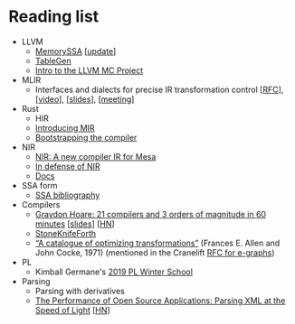 # Reading list

- LLVM
  - [MemorySSA](https://llvm.org/docs/MemorySSA.html)
    [[update](https://reviews.llvm.org/rG187a5f230f4b)]
  - [TableGen](https://llvm.org/docs/TableGen/)
  - [Intro to the LLVM MC Project](https://blog.llvm.org/2010/04/intro-to-llvm-mc-project.html)
- MLIR
  - Interfaces and dialects for precise IR transformation control
    [[RFC](https://discourse.llvm.org/t/rfc-interfaces-and-dialects-for-precise-ir-transformation-control/60927)],
    [[video](https://www.youtube.com/watch?v=A19Qp6kcFNM)],
    [[slides](https://mlir.llvm.org/OpenMeetings/2022-03-17-Transform_Interfaces.pdf)],
    [[meeting](https://discourse.llvm.org/t/open-mlir-meeting-3-17-2022-interfaces-and-dialects-for-controlling-transformation/61003)]
- Rust
  - HIR
  - [Introducing MIR](https://blog.rust-lang.org/2016/04/19/MIR.html)
  - [Bootstrapping the compiler](https://rustc-dev-guide.rust-lang.org/building/bootstrapping.html)
- NIR
  - [NIR: A new compiler IR for Mesa](https://www.jlekstrand.net/jason/projects/mesa/nir-notes/)
  - [In defense of NIR](https://www.jlekstrand.net/jason/blog/2022/01/in-defense-of-nir/)
  - [Docs](https://docs.mesa3d.org/nir/index.html)
- SSA form
  - [SSA bibliography](http://www.dcs.gla.ac.uk/~jsinger/ssa.html)
- Compilers
  - [Graydon Hoare: 21 compilers and 3 orders of magnitude in 60 minutes](http://lambda-the-ultimate.org/node/5648)
    [[slides](http://venge.net/graydon/talks/CompilerTalk-2019.pdf)]
    [[HN](https://news.ycombinator.com/item?id=32780472)]
  - [StoneKnifeForth](https://github.com/kragen/stoneknifeforth)
  - [“A catalogue of optimizing transformations”](https://www.clear.rice.edu/comp512/Lectures/Papers/1971-allen-catalog.pdf)
    (Frances E. Allen and John Cocke, 1971)
    (mentioned in the Cranelift [RFC for e-graphs](https://github.com/bytecodealliance/rfcs/blob/main/accepted/cranelift-egraph.md))
- PL
  - Kimball Germane's [2019 PL Winter School](https://web.archive.org/web/20230110212048/http://services.kimball.germane.net/w/page/4884af99c870772c)
- Parsing
  - Parsing with derivatives
  - [The Performance of Open Source Applications: Parsing XML at the Speed of Light](https://www.aosabook.org/en/posa/parsing-xml-at-the-speed-of-light.html)
    [[HN](https://news.ycombinator.com/item?id=32147263)]
